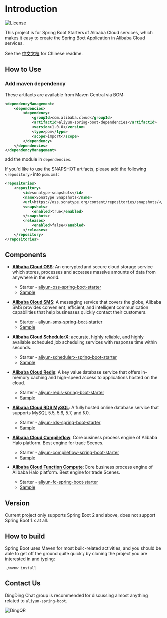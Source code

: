 # Introduction

[![License](https://img.shields.io/badge/license-Apache%202-4EB1BA.svg)](https://www.apache.org/licenses/LICENSE-2.0.html)

This project is for Spring Boot Starters of Alibaba Cloud services, which makes it easy to create the Spring Boot 
Application in Alibaba Cloud services.

See the [中文文档](README-zh.md) for Chinese readme.


## How to Use

### Add maven dependency 

These artifacts are available from Maven Central via BOM:

```xml
<dependencyManagement>
    <dependencies>
        <dependency>
            <groupId>com.alibaba.cloud</groupId>
            <artifactId>aliyun-spring-boot-dependencies</artifactId>
            <version>1.0.0</version>
            <type>pom</type>
            <scope>import</scope>
        </dependency>
    </dependencies>
</dependencyManagement>
```

add the module in  `dependencies`.

If you'd like to use the SNAPSHOT artifacts, please add the following `<repository>` into `pom.xml`:

```xml
<repositories>
    <repository>
        <id>sonatype-snapshots</id>
        <name>Sonatype Snapshots</name>
        <url>https://oss.sonatype.org/content/repositories/snapshots/</url>
        <snapshots>
            <enabled>true</enabled>
        </snapshots>
        <releases>
            <enabled>false</enabled>
        </releases>
    </repository>
</repositories>
```



## Components

- **[Alibaba Cloud OSS](https://www.aliyun.com/product/oss)**: An encrypted and secure cloud storage service which stores, processes and accesses massive amounts of data from anywhere in the world.
    - Starter - [aliyun-oss-spring-boot-starter](https://github.com/alibaba/aliyun-spring-boot/tree/master/aliyun-spring-boot-starters/aliyun-oss-spring-boot-starter)
    - [Sample](https://github.com/alibaba/aliyun-spring-boot/tree/master/aliyun-spring-boot-samples/aliyun-oss-spring-boot-sample)

- **[Alibaba Cloud SMS](https://www.aliyun.com/product/sms)**: A messaging service that covers the globe, Alibaba SMS provides convenient, efficient, and intelligent communication capabilities that help businesses quickly contact their customers.
    - Starter - [aliyun-sms-spring-boot-starter](https://github.com/alibaba/aliyun-spring-boot/tree/master/aliyun-spring-boot-starters/aliyun-sms-spring-boot-starter)
    - [Sample](https://github.com/alibaba/aliyun-spring-boot/tree/master/aliyun-spring-boot-samples/aliyun-sms-spring-boot-sample)

- **[Alibaba Cloud SchedulerX](https://www.aliyun.com/product/SchedulerX)**: accurate, highly reliable, and highly available scheduled job scheduling services with response time within seconds.
    - Starter - [aliyun-schedulerx-spring-boot-starter](https://github.com/alibaba/aliyun-spring-boot/tree/master/aliyun-spring-boot-starters/aliyun-schedulerx-spring-boot-starter)
    - [Sample](https://github.com/alibaba/aliyun-spring-boot/tree/master/aliyun-spring-boot-samples/aliyun-schedulerx-spring-boot-sample)

- **[Alibaba Cloud Redis](https://www.aliyun.com/product/kvstore)**: A key value database service that offers in-memory caching and high-speed access to applications hosted on the cloud.
   - Starter - [aliyun-redis-spring-boot-starter](https://github.com/alibaba/aliyun-spring-boot/tree/master/aliyun-spring-boot-starters/aliyun-redis-spring-boot-starter)
   - [Sample](https://github.com/alibaba/aliyun-spring-boot/tree/master/aliyun-spring-boot-samples/aliyun-redis-spring-boot-sample)

- **[Alibaba Cloud RDS MySQL](https://www.aliyun.com/product/rds/mysql)**: A fully hosted online database service that supports MySQL 5.5, 5.6, 5.7, and 8.0.
   - Starter - [aliyun-rds-spring-boot-starter](https://github.com/alibaba/aliyun-spring-boot/tree/master/aliyun-spring-boot-starters/aliyun-rds-spring-boot-starter)
   - [Sample](https://github.com/alibaba/aliyun-spring-boot/tree/master/aliyun-spring-boot-samples/aliyun-rds-spring-boot-sample)
   
- **[Alibaba Cloud Compileflow](https://github.com/alibaba/compileflow)**: Core business process engine of Alibaba Halo platform. Best engine for trade Scenes.
   - Starter - [aliyun-compileflow-spring-boot-starter](https://github.com/alibaba/aliyun-spring-boot/tree/master/aliyun-spring-boot-starters/aliyun-compileflow-spring-boot-starter)
   - [Sample](https://github.com/alibaba/aliyun-spring-boot/tree/master/aliyun-spring-boot-samples/aliyun-compileflow-spring-boot-sample)   
   
- **[Alibaba Cloud Function Compute](https://www.aliyun.com/product/fc)**: Core business process engine of Alibaba Halo platform. Best engine for trade Scenes.
   - Starter - [aliyun-fc-spring-boot-starter](https://github.com/alibaba/aliyun-spring-boot/tree/master/aliyun-spring-boot-starters/aliyun-fc-spring-boot-starter)
   - [Sample](https://github.com/alibaba/aliyun-spring-boot/tree/master/aliyun-spring-boot-samples/aliyun-fc-spring-boot-sample)   


## Version

Current project only supports Spring Boot 2 and above, does not support Spring Boot 1.x at all.



## How to build

Spring Boot uses Maven for most build-related activities, and you should be able to get off the ground quite quickly by cloning the project you are interested in and typing:

```shell script
./mvnw install
```



## Contact Us

DingDing Chat group is recommended for discussing almost anything related to `aliyun-spring-boot`. 

![DingQR](https://img.alicdn.com/tfs/TB1jXikzAL0gK0jSZFtXXXQCXXa-1002-323.png)
